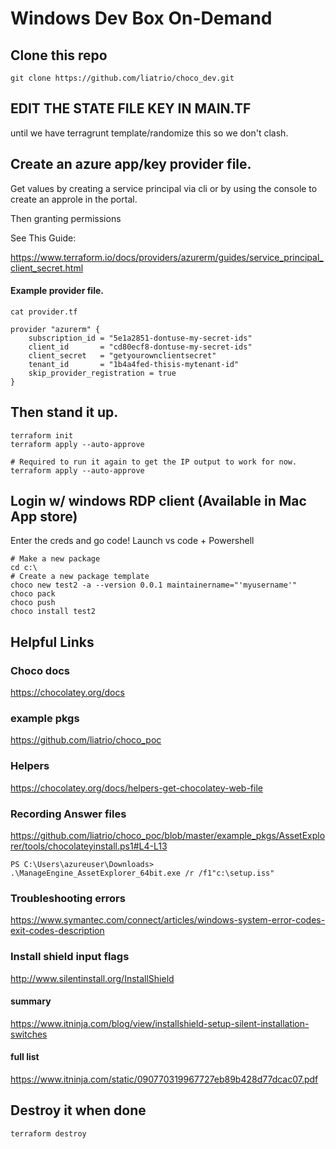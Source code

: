 # Windows Dev Box On-Demand


## Clone this repo

```
git clone https://github.com/liatrio/choco_dev.git

```
## EDIT THE STATE FILE KEY IN MAIN.TF

 until we have terragrunt template/randomize this so we don't clash.

## Create an azure app/key provider file. 

Get values by creating a service principal via cli
 or
by using the console to create an approle in the portal.

Then granting permissions

See This Guide:

https://www.terraform.io/docs/providers/azurerm/guides/service_principal_client_secret.html

#### Example provider file.

```
cat provider.tf

provider "azurerm" {
    subscription_id = "5e1a2851-dontuse-my-secret-ids"
    client_id       = "cd80ecf8-dontuse-my-secret-ids"
    client_secret   = "getyourownclientsecret"
    tenant_id       = "1b4a4fed-thisis-mytenant-id"
    skip_provider_registration = true
}

```

## Then stand it up. 
```
terraform init
terraform apply --auto-approve

# Required to run it again to get the IP output to work for now.
terraform apply --auto-approve
```
## Login w/ windows RDP client (Available in Mac App store)

Enter the creds and go code!
Launch vs code + Powershell
```
# Make a new package
cd c:\
# Create a new package template 
choco new test2 -a --version 0.0.1 maintainername="'myusername'"
choco pack
choco push
choco install test2

```
## Helpful Links
### Choco docs
https://chocolatey.org/docs

### example pkgs
https://github.com/liatrio/choco_poc



### Helpers
https://chocolatey.org/docs/helpers-get-chocolatey-web-file

### Recording Answer files
https://github.com/liatrio/choco_poc/blob/master/example_pkgs/AssetExplorer/tools/chocolateyinstall.ps1#L4-L13
```
PS C:\Users\azureuser\Downloads> .\ManageEngine_AssetExplorer_64bit.exe /r /f1"c:\setup.iss"
```

### Troubleshooting errors 
https://www.symantec.com/connect/articles/windows-system-error-codes-exit-codes-description

### Install shield input flags
http://www.silentinstall.org/InstallShield

#### summary
https://www.itninja.com/blog/view/installshield-setup-silent-installation-switches

#### full list
https://www.itninja.com/static/090770319967727eb89b428d77dcac07.pdf



## Destroy it when done

```
terraform destroy
```
